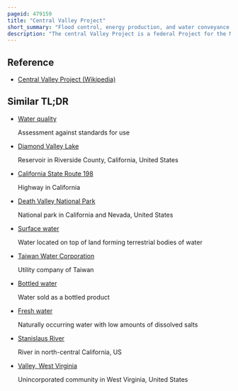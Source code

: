 ```yaml
---
pageid: 479159
title: "Central Valley Project"
short_summary: "Flood control, energy production, and water conveyance infrastructure in California"
description: "The central Valley Project is a federal Project for the Management of Power and Water in the us. S. State of California under the Supervision of the United States Bureau of Reclamation. It was devised in 1933 in Order to provide Irrigation and municipal Water to much of California's central Valley through Regulation and Storage of Water in Reservoirs in the northern Half of the State and transporting it to the water-poor san Joaquin Valley and its Surroundings with the Help of. Many cvp Water Users are represented by the central Valley Project Water Association."
---
```


## Reference

- [Central Valley Project (Wikipedia)](https://en.wikipedia.org/?curid=479159)

## Similar TL;DR

- [Water quality](/tldr/en/water-quality)

  Assessment against standards for use

- [Diamond Valley Lake](/tldr/en/diamond-valley-lake)

  Reservoir in Riverside County, California, United States

- [California State Route 198](/tldr/en/california-state-route-198)

  Highway in California

- [Death Valley National Park](/tldr/en/death-valley-national-park)

  National park in California and Nevada, United States

- [Surface water](/tldr/en/surface-water)

  Water located on top of land forming terrestrial bodies of water

- [Taiwan Water Corporation](/tldr/en/taiwan-water-corporation)

  Utility company of Taiwan

- [Bottled water](/tldr/en/bottled-water)

  Water sold as a bottled product

- [Fresh water](/tldr/en/fresh-water)

  Naturally occurring water with low amounts of dissolved salts

- [Stanislaus River](/tldr/en/stanislaus-river)

  River in north-central California, US

- [Valley, West Virginia](/tldr/en/valley-west-virginia)

  Unincorporated community in West Virginia, United States
